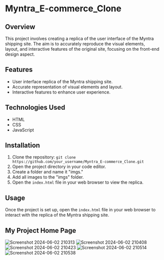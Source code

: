 # Myntra_E-commerce_Clone

## Overview
This project involves creating a replica of the user interface of the Myntra shipping site. The aim is to accurately reproduce the visual elements, layout, and interactive features of the original site, focusing on the front-end design aspect.

## Features
- User interface replica of the Myntra shipping site.
- Accurate representation of visual elements and layout.
- Interactive features to enhance user experience.

## Technologies Used
- HTML
- CSS
- JavaScript

## Installation
1. Clone the repository: `git clone https://github.com/your_username/Myntra_E-commerce_Clone.git`
2. Open the project directory in your code editor.
3. Create a folder and name it "imgs."
4. Add all images to the "imgs" folder.
5. Open the `index.html` file in your web browser to view the replica.

## Usage
Once the project is set up, open the `index.html` file in your web browser to interact with the replica of the Myntra shipping site.

## My Project Home Page

![Screenshot 2024-06-02 210313](https://github.com/Anupam-03/Myntra_E-commerce_Clone/assets/116145439/b410797a-2be1-471b-8d78-741a49169f32)
![Screenshot 2024-06-02 210408](https://github.com/Anupam-03/Myntra_E-commerce_Clone/assets/116145439/cf7c8df3-49a3-4981-afe5-b89ca756db09)
![Screenshot 2024-06-02 210423](https://github.com/Anupam-03/Myntra_E-commerce_Clone/assets/116145439/8537bfda-7612-4aa1-89fd-95dcee06c588)
![Screenshot 2024-06-02 210514](https://github.com/Anupam-03/Myntra_E-commerce_Clone/assets/116145439/6f704e31-4746-4363-bfb4-f82adda6e50c)
![Screenshot 2024-06-02 210538](https://github.com/Anupam-03/Myntra_E-commerce_Clone/assets/116145439/3e284b8d-422d-4236-a1e3-00fadc7d2918)
